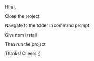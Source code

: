 Hi all,

Clone the project 

Navigate to the folder in command prompt 

Give npm install 

Then run the project

Thanks! Cheers ;)